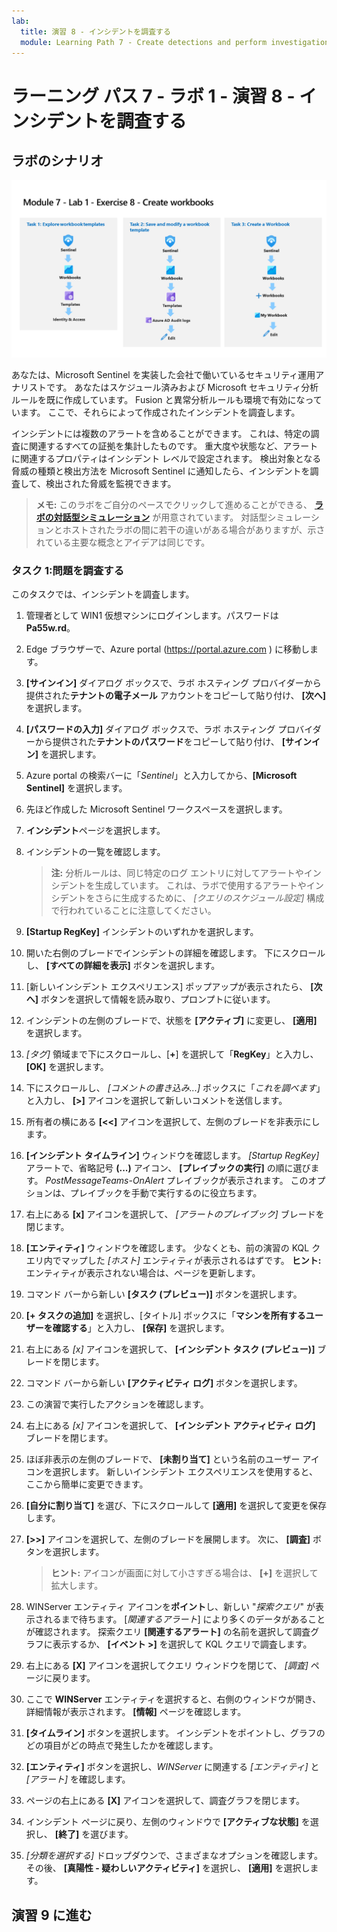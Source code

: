 ```yaml
---
lab:
  title: 演習 8 - インシデントを調査する
  module: Learning Path 7 - Create detections and perform investigations using Microsoft Sentinel
---
```


# ラーニング パス 7 - ラボ 1 - 演習 8 - インシデントを調査する

## ラボのシナリオ

![ラボの概要。](../Media/SC-200-Lab_Diagrams_Mod7_L1_Ex8.png)

あなたは、Microsoft Sentinel を実装した会社で働いているセキュリティ運用アナリストです。 あなたはスケジュール済みおよび Microsoft セキュリティ分析ルールを既に作成しています。 Fusion と異常分析ルールも環境で有効になっています。 ここで、それらによって作成されたインシデントを調査します。

インシデントには複数のアラートを含めることができます。 これは、特定の調査に関連するすべての証拠を集計したものです。 重大度や状態など、アラートに関連するプロパティはインシデント レベルで設定されます。 検出対象となる脅威の種類と検出方法を Microsoft Sentinel に通知したら、インシデントを調査して、検出された脅威を監視できます。

>**メモ:** このラボをご自分のペースでクリックして進めることができる、 **[ラボの対話型シミュレーション](https://mslabs.cloudguides.com/guides/SC-200%20Lab%20Simulation%20-%20Investigate%20incidents)** が用意されています。 対話型シミュレーションとホストされたラボの間に若干の違いがある場合がありますが、示されている主要な概念とアイデアは同じです。 


### タスク 1:問題を調査する

このタスクでは、インシデントを調査します。

1. 管理者として WIN1 仮想マシンにログインします。パスワードは**Pa55w.rd**。  

1. Edge ブラウザーで、Azure portal (https://portal.azure.com ) に移動します。

1. **[サインイン]** ダイアログ ボックスで、ラボ ホスティング プロバイダーから提供された**テナントの電子メール** アカウントをコピーして貼り付け、 **[次へ]** を選択します。

1. **[パスワードの入力]** ダイアログ ボックスで、ラボ ホスティング プロバイダーから提供された**テナントのパスワード**をコピーして貼り付け、 **[サインイン]** を選択します。

1. Azure portal の検索バーに「*Sentinel*」と入力してから、**[Microsoft Sentinel]** を選択します。

1. 先ほど作成した Microsoft Sentinel ワークスペースを選択します。

1. **インシデント**ページを選択します。

1. インシデントの一覧を確認します。

    >**注:**  分析ルールは、同じ特定のログ エントリに対してアラートやインシデントを生成しています。 これは、ラボで使用するアラートやインシデントをさらに生成するために、 *[クエリのスケジュール設定]* 構成で行われていることに注意してください。
  
1. **[Startup RegKey]** インシデントのいずれかを選択します。

1. 開いた右側のブレードでインシデントの詳細を確認します。 下にスクロールし、 **[すべての詳細を表示]** ボタンを選択します。

1. [新しいインシデント エクスペリエンス] ポップアップが表示されたら、 **[次へ]** ボタンを選択して情報を読み取り、プロンプトに従います。

1. インシデントの左側のブレードで、状態を **[アクティブ]** に変更し、 **[適用]** を選択します。

1. *[タグ]* 領域まで下にスクロールし、[**+**] を選択して「**RegKey**」と入力し、**[OK]** を選択します。

1. 下にスクロールし、 *[コメントの書き込み...]* ボックスに「*これを調べます*」と入力し、 **[>]** アイコンを選択して新しいコメントを送信します。

1. 所有者の横にある **[<<]** アイコンを選択して、左側のブレードを非表示にします。

1. **[インシデント タイムライン]** ウィンドウを確認します。 *[Startup RegKey]* アラートで、省略記号 **(...)** アイコン、 **[プレイブックの実行]** の順に選びます。 *PostMessageTeams-OnAlert* プレイブックが表示されます。 このオプションは、プレイブックを手動で実行するのに役立ちます。

1. 右上にある **[x]** アイコンを選択して、 *[アラートのプレイブック]* ブレードを閉じます。

1. **[エンティティ]** ウィンドウを確認します。 少なくとも、前の演習の KQL クエリ内でマップした *[ホスト]* エンティティが表示されるはずです。 **ヒント:** エンティティが表示されない場合は、ページを更新します。

1. コマンド バーから新しい **[タスク (プレビュー)]** ボタンを選択します。

1. **[+ タスクの追加]** を選択し、[タイトル] ボックスに「**マシンを所有するユーザーを確認する**」と入力し、 **[保存]** を選択します。

1. 右上にある *[x]* アイコンを選択して、 **[インシデント タスク (プレビュー)]** ブレードを閉じます。

1. コマンド バーから新しい **[アクティビティ ログ]** ボタンを選択します。

1. この演習で実行したアクションを確認します。

1. 右上にある *[x]* アイコンを選択して、 **[インシデント アクティビティ ログ]** ブレードを閉じます。

1. ほぼ非表示の左側のブレードで、 **[未割り当て]** という名前のユーザー アイコンを選択します。 新しいインシデント エクスペリエンスを使用すると、ここから簡単に変更できます。

1. **[自分に割り当て]** を選び、下にスクロールして **[適用]** を選択して変更を保存します。

1. **[>>]** アイコンを選択して、左側のブレードを展開します。 次に、 **[調査]** ボタンを選択します。

    >**ヒント:** アイコンが画面に対して小さすぎる場合は、 **[+]** を選択して拡大します。

1. WINServer エンティティ アイコンを**ポイント**し、新しい "*探索クエリ*" が表示されるまで待ちます。 [*関連するアラート*] により多くのデータがあることが確認されます。 探索クエリ **[関連するアラート]** の名前を選択して調査グラフに表示するか、 **[イベント >]** を選択して KQL クエリで調査します。

1. 右上にある **[X]** アイコンを選択してクエリ ウィンドウを閉じて、 *[調査]* ページに戻ります。

1. ここで **WINServer** エンティティを選択すると、右側のウィンドウが開き、詳細情報が表示されます。 **[情報]** ページを確認します。

1. **[タイムライン]** ボタンを選択します。 インシデントをポイントし、グラフのどの項目がどの時点で発生したかを確認します。

1. **[エンティティ]** ボタンを選択し、*WINServer* に関連する *[エンティティ]* と *[アラート]* を確認します。

1. ページの右上にある **[X]** アイコンを選択して、調査グラフを閉じます。

1. インシデント ページに戻り、左側のウィンドウで **[アクティブな状態]** を選択し、 **[終了]** を選びます。 

1. *[分類を選択する]* ドロップダウンで、さまざまなオプションを確認します。 その後、 **[真陽性 - 疑わしいアクティビティ]** を選択し、 **[適用]** を選択します。

## 演習 9 に進む
